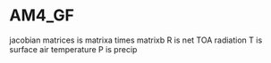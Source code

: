 # AM4_GF

jacobian matrices is matrixa times matrixb
R is net TOA radiation
T is surface air temperature
P is precip
